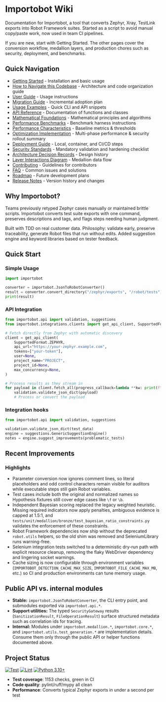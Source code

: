 # Importobot Wiki

Documentation for Importobot, a tool that converts Zephyr, Xray, TestLink exports into Robot Framework suites. Started as a script to avoid manual copy/paste work, now used in team CI pipelines.

If you are new, start with Getting Started. The other pages cover the conversion workflow, medallion layers, and production chores such as security, deployment, and benchmarks.

## Quick Navigation

- [Getting Started](Getting-Started) - Installation and basic usage
- [How to Navigate this Codebase](How-to-Navigate-this-Codebase) - Architecture and code organization guide
- [User Guide](User-Guide) - Usage instructions
- [Migration Guide](Migration-Guide) - Incremental adoption plan
- [Usage Examples](Usage-Examples) - Quick CLI and API snippets
- [API Reference](API-Reference) - Documentation of functions and classes
- [Mathematical Foundations](Mathematical-Foundations) - Mathematical principles and algorithms
- [Performance Benchmarks](Performance-Benchmarks) - Benchmark harness instructions
- [Performance Characteristics](Performance-Characteristics) - Baseline metrics & thresholds
- [Optimization Implementation](Optimization-Implementation) - Multi-phase performance & security rollout summary
- [Deployment Guide](Deployment-Guide) - Local, container, and CI/CD steps
- [Security Standards](Security-Standards) - Mandatory validation and hardening checklist
- [Architecture Decision Records](architecture/ADR-0001-medallion-architecture) - Design history
- [Layer Interactions Diagram](architecture/Layer-Interactions) - Medallion data flow
- [Contributing](Contributing) - Guidelines for contributors
- [FAQ](FAQ) - Common issues and solutions
- [Roadmap](Roadmap) - Future development plans
- [Release Notes](Release-Notes) - Version history and changes

## Why Importobot?

Teams previously retyped Zephyr cases manually or maintained brittle scripts. Importobot converts test suite exports with one command, preserves descriptions and tags, and flags steps needing human judgment.

Built with TDD on real customer data. Philosophy: validate early, preserve traceability, generate Robot files that run without edits. Added suggestion engine and keyword libraries based on tester feedback.

## Quick Start

### Simple Usage
```python
import importobot

converter = importobot.JsonToRobotConverter()
result = converter.convert_directory("/zephyr/exports", "/robot/tests")
print(result)
```

### API Integration
```python
from importobot.api import validation, suggestions
from importobot.integrations.clients import get_api_client, SupportedFormat

# Fetch directly from Zephyr with automatic discovery
client = get_api_client(
    SupportedFormat.ZEPHYR,
    api_url="https://your-zephyr.example.com",
    tokens=["your-token"],
    user=None,
    project_name="PROJECT",
    project_id=None,
    max_concurrency=None,
)

# Process results as they stream in
for payload in client.fetch_all(progress_callback=lambda **kw: print(f"Fetched {kw.get('items', 0)} items")):
    validation.validate_json_dict(payload)
    # Process or convert the payload
```

### Integration hooks
```python
from importobot.api import validation, suggestions

validation.validate_json_dict(test_data)
engine = suggestions.GenericSuggestionEngine()
notes = engine.suggest_improvements(problematic_tests)
```

## Recent Improvements

### Highlights
- Parameter conversion now ignores comment lines, so literal placeholders and odd control characters remain visible for auditors while executable steps still gain Robot variables.
- Test cases include both the original and normalized names so Hypothesis fixtures still cover edge cases like `\f` or `\b`.
- Independent Bayesian scoring replaced the legacy weighted heuristic. Missing required indicators now apply penalties, ambiguous evidence is capped at 1.5:1, and `tests/unit/medallion/bronze/test_bayesian_ratio_constraints.py` validates the enforcement of these constraints.
- Robot Framework dependencies now ship without the deprecated `robot.utils` helpers, so the old shim was removed and SeleniumLibrary runs warning-free.
- Selenium integration tests switched to a deterministic dry-run path with explicit resource cleanup, removing the flaky WebDriver dependency and lingering socket warnings.
- Cache sizing is now configurable through environment variables (`IMPORTOBOT_DETECTION_CACHE_MAX_SIZE`, `IMPORTOBOT_FILE_CACHE_MAX_MB`, etc.) so CI and production environments can tune memory usage.

## Public API vs. internal modules

- **Stable:** `importobot.JsonToRobotConverter`, the CLI entry point, and submodules exported via `importobot.api.*`.
- **Support utilities:** The typed `SecurityGateway` results (`SanitizationResult`, `FileOperationResult`) surface structured metadata such as correlation ids for tracing.
- **Internal:** Modules under `importobot.medallion.*`, `importobot.core.*`, and `importobot.utils.test_generation.*` are implementation details. Consume them only through the public API or helper functions documented above.

## Project Status

[![Test](https://github.com/athola/importobot/actions/workflows/test.yml/badge.svg)](https://github.com/athola/importobot/actions/workflows/test.yml)
[![Lint](https://github.com/athola/importobot/actions/workflows/lint.yml/badge.svg)](https://github.com/athola/importobot/actions/workflows/lint.yml)
[![Python 3.10+](https://img.shields.io/badge/python-3.10+-blue.svg)](https://www.python.org/downloads/)

- **Test coverage**: 1153 checks, green in CI
- **Code quality**: pylint/ruff/mypy all clean
- **Performance**: Converts typical Zephyr exports in under a second per test
